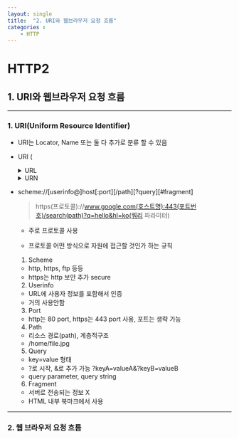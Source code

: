 ```yaml
---
layout: single
title:  "2. URI와 웹브라우저 요청 흐름"
categories : 
    - HTTP
---
```


# HTTP2

## 1. URI와 웹브라우저 요청 흐름
---

### 1. URI(Uniform Resource Identifier)

- URI는 Locator, Name 또는 둘 다 추가로 분류 할 수 있음
  
- URI (<details><summary>URL</summary>리소스가 있는 위치를 지정</details><details><summary>URN</summary>리소스에 이름을 부여</details>
    
- scheme://[userinfo@]host[:port][/path][?query][#fragment]
    > https(프로토콜)://www.google.com(호스트명):443(포트번호)/search(path)?q=hello&hl=ko(쿼리 파라미터)

    - 주로 프로토콜 사용
  
    - 프로토콜 어떤 방식으로 자원에 접근할 것인가 하는 규칙
    
    1. Scheme
    - http, https, ftp 등등
    - https는 http 보안 추가 secure

    2. Userinfo
    - URL에 사용자 정보를 포함해서 인증
    - 거의 사용안함

    3. Port
    - http는 80 port, https는 443 port 사용, 포트는 생략 가능

    4. Path
    - 리소스 경로(path), 계층적구조
    - /home/file.jpg
    
    5. Query
    - key=value 형태
    - ?로 시작, &로 추가 가능 ?keyA=valueA&?keyB=valueB
    - query parameter, query string

    6. Fragment
    - 서버로 전송되는 정보 X
    - HTML 내부 북마크에서 사용

---
### 2. 웹 브라우저 요청 흐름
